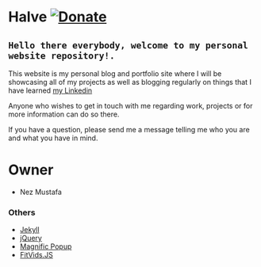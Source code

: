 # Halve  [![Donate](https://img.shields.io/badge/paypal-donate-blue.svg)](https://www.paypal.me/taylantatli/0usd)  
  
## `Hello there everybody, welcome to my personal website repository!.`

This website is my personal blog and portfolio site where I will be showcasing all of my projects as well as blogging regularly on things that I have learned [my Linkedin](http://vangeltzo.com/) 

Anyone who wishes to get in touch with me regarding work, projects or for more information can do so there.

If you have a question, please send me a message telling me who you are and what you have in mind. 

# Owner
- Nez Mustafa

### Others
- [Jekyll](http://jekyllrb.com/)
- [jQuery](http://jquery.com/)
- [Magnific Popup](http://dimsemenov.com/plugins/magnific-popup/)
- [FitVids.JS](http://fitvidsjs.com/)
